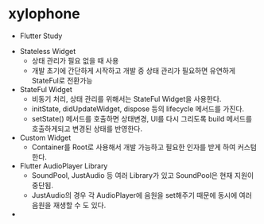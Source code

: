 # xylophone

* Flutter Study
 - Stateless Widget
   - 상태 관리가 필요 없을 때 사용 
   - 개발 초기에 간단하게 시작하고 개발 중 상태 관리가 필요하면 유연하게 StateFul로 전환가능
 - StateFul Widget
   - 비동기 처리, 상태 관리를 위해서는 StateFul Widget을 사용한다.
   - initState, didUpdateWidget, dispose 등의 lifecycle 메서드를 가진다.
   - setState() 메서드를 호출하면 상태변경, UI를 다시 그리도록 build 메서드를 호출하게되고 변경된 상태를 반영한다.
 - Custom Widget
   - Container를 Root로 사용해서 개발 가능하고 필요한 인자를 받게 하여 커스텀한다.
 - Flutter AudioPlayer Library
   - SoundPool, JustAudio 등 여러 Library가 있고 SoundPool은 현재 지원이 중단됨.
   - JustAudio의 경우 각 AudioPlayer에 음원을 set해주기 때문에 동시에 여러 음원을 재생할 수 도 있다.
 - 